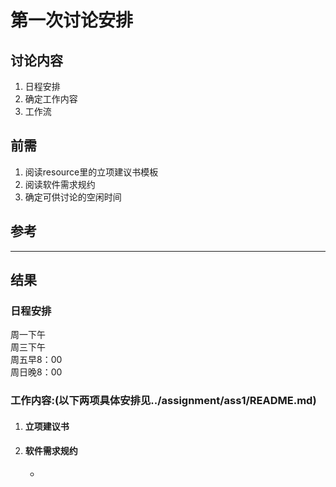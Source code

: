 # 第一次讨论安排

## 讨论内容
1. 日程安排
2. 确定工作内容
3. 工作流

## 前需
1. 阅读resource里的立项建议书模板
2. 阅读软件需求规约
3. 确定可供讨论的空闲时间

## 参考

***
## 结果

### 日程安排
周一下午  
周三下午  
周五早8：00  
周日晚8：00
    

### 工作内容:(以下两项具体安排见../assignment/ass1/README.md)
1. #### 立项建议书
2. #### 软件需求规约
    - 
